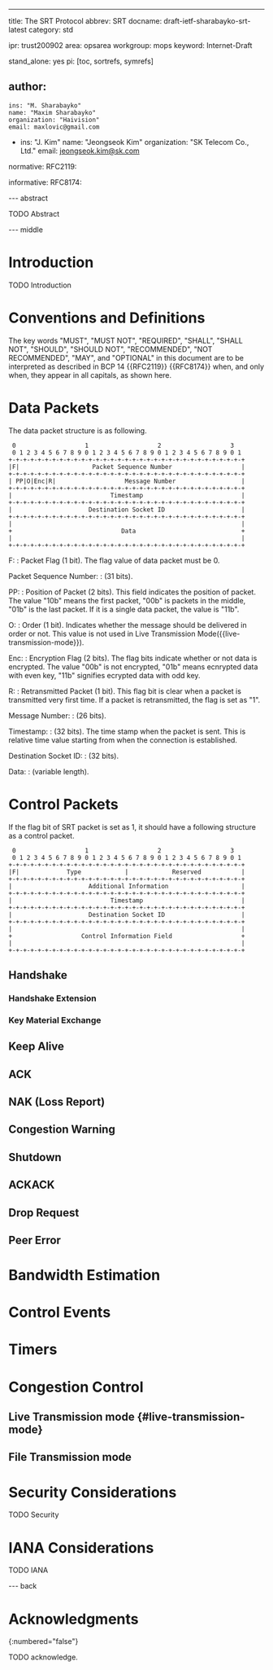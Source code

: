 ---
title: The SRT Protocol
abbrev: SRT
docname: draft-ietf-sharabayko-srt-latest
category: std

ipr: trust200902
area: opsarea
workgroup: mops
keyword: Internet-Draft

stand_alone: yes
pi: [toc, sortrefs, symrefs]

author:
 -
    ins: "M. Sharabayko"
    name: "Maxim Sharabayko"
    organization: "Haivision"
    email: maxlovic@gmail.com
 -
    ins: "J. Kim"
    name: "Jeongseok Kim"
    organization: "SK Telecom Co., Ltd."
    email: jeongseok.kim@sk.com

normative:
  RFC2119:

informative:
  RFC8174:


--- abstract

TODO Abstract

--- middle

# Introduction

TODO Introduction


# Conventions and Definitions

The key words "MUST", "MUST NOT", "REQUIRED", "SHALL", "SHALL NOT", "SHOULD",
"SHOULD NOT", "RECOMMENDED", "NOT RECOMMENDED", "MAY", and "OPTIONAL" in this
document are to be interpreted as described in BCP 14 {{RFC2119}} {{RFC8174}}
when, and only when, they appear in all capitals, as shown here.

# Data Packets

The data packet structure is as following.

~~~
 0                   1                   2                   3
 0 1 2 3 4 5 6 7 8 9 0 1 2 3 4 5 6 7 8 9 0 1 2 3 4 5 6 7 8 9 0 1
+-+-+-+-+-+-+-+-+-+-+-+-+-+-+-+-+-+-+-+-+-+-+-+-+-+-+-+-+-+-+-+-+
|F|                    Packet Sequence Number                   |
+-+-+-+-+-+-+-+-+-+-+-+-+-+-+-+-+-+-+-+-+-+-+-+-+-+-+-+-+-+-+-+-+
| PP|O|Enc|R|                   Message Number                  |
+-+-+-+-+-+-+-+-+-+-+-+-+-+-+-+-+-+-+-+-+-+-+-+-+-+-+-+-+-+-+-+-+
|                           Timestamp                           |
+-+-+-+-+-+-+-+-+-+-+-+-+-+-+-+-+-+-+-+-+-+-+-+-+-+-+-+-+-+-+-+-+
|                     Destination Socket ID                     |
+-+-+-+-+-+-+-+-+-+-+-+-+-+-+-+-+-+-+-+-+-+-+-+-+-+-+-+-+-+-+-+-+
|                                                               |
+                              Data                             +
|                                                               |
+-+-+-+-+-+-+-+-+-+-+-+-+-+-+-+-+-+-+-+-+-+-+-+-+-+-+-+-+-+-+-+-+
~~~

F: 
: Packet Flag (1 bit). The flag value of data packet must be 0.

Packet Sequence Number:
: (31 bits).

PP:
: Position of Packet (2 bits). This field indicates the position of packet.
The value "10b" means the first packet, "00b" is packets in the middle, "01b" is the last packet.
If it is a single data packet, the value is "11b".

O:
: Order (1 bit).  Indicates whether the message should be delivered in order or not.
This value is not used in Live Transmission Mode({{live-transmission-mode}}).

Enc:
: Encryption Flag (2 bits). The flag bits indicate whether or not data is encrypted.
The value "00b" is not encrypted, "01b" means ecnrypted data with even key, 
"11b" signifies ecrypted data with odd key.

R:
: Retransmitted Packet (1 bit). This flag bit is clear when a packet is transmitted very first time.
If a packet is retransmitted, the flag is set as "1".

Message Number:
: (26 bits).

Timestamp:
: (32 bits). The time stamp when the packet is sent. 
This is relative time value starting from when the connection is established.

Destination Socket ID:
: (32 bits). 

Data:
: (variable length).

# Control Packets

If the flag bit of SRT packet is set as 1, it should have a following structure as a control packet.

~~~
 0                   1                   2                   3
 0 1 2 3 4 5 6 7 8 9 0 1 2 3 4 5 6 7 8 9 0 1 2 3 4 5 6 7 8 9 0 1
+-+-+-+-+-+-+-+-+-+-+-+-+-+-+-+-+-+-+-+-+-+-+-+-+-+-+-+-+-+-+-+-+
|F|             Type            |            Reserved           |
+-+-+-+-+-+-+-+-+-+-+-+-+-+-+-+-+-+-+-+-+-+-+-+-+-+-+-+-+-+-+-+-+
|                     Additional Information                    |
+-+-+-+-+-+-+-+-+-+-+-+-+-+-+-+-+-+-+-+-+-+-+-+-+-+-+-+-+-+-+-+-+
|                           Timestamp                           |
+-+-+-+-+-+-+-+-+-+-+-+-+-+-+-+-+-+-+-+-+-+-+-+-+-+-+-+-+-+-+-+-+
|                     Destination Socket ID                     |
+-+-+-+-+-+-+-+-+-+-+-+-+-+-+-+-+-+-+-+-+-+-+-+-+-+-+-+-+-+-+-+-+
|                                                               |
+                   Control Information Field                   +
|                                                               |
+-+-+-+-+-+-+-+-+-+-+-+-+-+-+-+-+-+-+-+-+-+-+-+-+-+-+-+-+-+-+-+-+
~~~

## Handshake

### Handshake Extension

### Key Material Exchange

## Keep Alive

## ACK

## NAK (Loss Report)

## Congestion Warning

## Shutdown

## ACKACK

## Drop Request

## Peer Error

# Bandwidth Estimation

# Control Events

# Timers

# Congestion Control

## Live Transmission mode {#live-transmission-mode}

## File Transmission mode

# Security Considerations

TODO Security


# IANA Considerations

TODO IANA


--- back

# Acknowledgments
{:numbered="false"}

TODO acknowledge.

